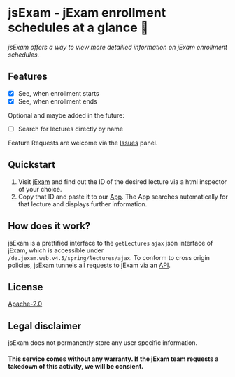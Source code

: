 # jsExam - jExam enrollment schedules at a glance 👀

*jsExam offers a way to view more detailled information on jExam enrollment schedules.*

## Features
- [x] See, when enrollment starts
- [x] See, when enrollment ends

Optional and maybe added in the future:
- [ ] Search for lectures directly by name

Feature Requests are welcome via the [Issues](https://github.com/jsExam/jsExam/issues) panel.

## Quickstart

1. Visit [jExam](https://jexam.inf.tu-dresden.de/de.jexam.web.v4.5/spring/welcome) and find out the ID of the desired lecture via a html inspector of your choice.
2. Copy that ID and paste it to our [App](https://jsexam.github.io/jsExam/). The App searches automatically for that lecture and displays further information.

## How does it work?

jsExam is a prettified interface to the `getLectures` `ajax` json interface of jExam, which is accessible under `/de.jexam.web.v4.5/spring/lectures/ajax`. To conform to cross origin policies, jsExam tunnels all requests to jExam via an [API](https://github.com/jsExam/jsExam/tree/master/api).

## License

[Apache-2.0](https://github.com/jsExam/jsExam/blob/master/LICENSE)

## Legal disclaimer

jsExam does not permanently store any user specific information.

#### This service comes without any warranty. If the jExam team requests a takedown of this activity, we will be consient.
